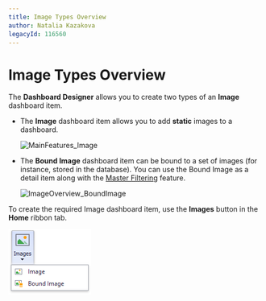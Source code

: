 ```yaml
---
title: Image Types Overview
author: Natalia Kazakova
legacyId: 116560
---
```

# Image Types Overview
The **Dashboard Designer** allows you to create two types of an **Image** dashboard item.
* The **Image** dashboard item allows you to add **static** images to a dashboard.
	
	![MainFeatures_Image](../../../../images/img18213.png)
* The **Bound Image** dashboard item can be bound to a set of images (for instance, stored in the database). You can use the Bound Image as a detail item along with the [Master Filtering](../../interactivity/master-filtering.md) feature.
	
	![ImageOverview_BoundImage](../../../../images/img123287.png)

To create the required Image dashboard item, use the **Images** button in the **Home** ribbon tab.

![ImagesButtonRibbon](../../../../images/img123288.png)